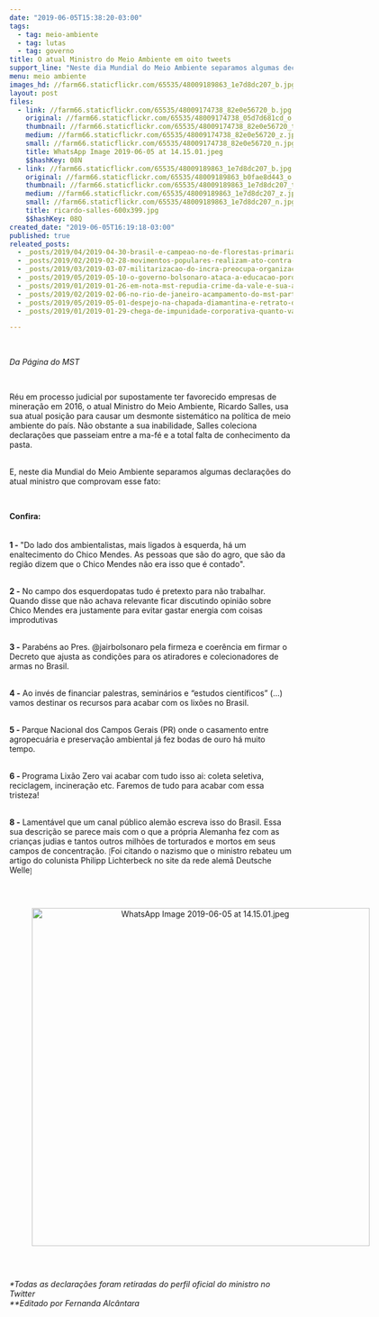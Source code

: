 ```yaml
---
date: "2019-06-05T15:38:20-03:00"
tags:
  - tag: meio-ambiente
  - tag: lutas
  - tag: governo
title: O atual Ministro do Meio Ambiente em oito tweets
support_line: "Neste dia Mundial do Meio Ambiente separamos algumas declarações do atual ministro que comprovam o seu despreparo "
menu: meio ambiente
images_hd: //farm66.staticflickr.com/65535/48009189863_1e7d8dc207_b.jpg
layout: post
files:
  - link: //farm66.staticflickr.com/65535/48009174738_82e0e56720_b.jpg
    original: //farm66.staticflickr.com/65535/48009174738_05d7d681cd_o.jpg
    thumbnail: //farm66.staticflickr.com/65535/48009174738_82e0e56720_t.jpg
    medium: //farm66.staticflickr.com/65535/48009174738_82e0e56720_z.jpg
    small: //farm66.staticflickr.com/65535/48009174738_82e0e56720_n.jpg
    title: WhatsApp Image 2019-06-05 at 14.15.01.jpeg
    $$hashKey: 08N
  - link: //farm66.staticflickr.com/65535/48009189863_1e7d8dc207_b.jpg
    original: //farm66.staticflickr.com/65535/48009189863_b0fae8d443_o.jpg
    thumbnail: //farm66.staticflickr.com/65535/48009189863_1e7d8dc207_t.jpg
    medium: //farm66.staticflickr.com/65535/48009189863_1e7d8dc207_z.jpg
    small: //farm66.staticflickr.com/65535/48009189863_1e7d8dc207_n.jpg
    title: ricardo-salles-600x399.jpg
    $$hashKey: 08Q
created_date: "2019-06-05T16:19:18-03:00"
published: true
releated_posts:
  - _posts/2019/04/2019-04-30-brasil-e-campeao-no-de-florestas-primarias-no-mundo.md
  - _posts/2019/02/2019-02-28-movimentos-populares-realizam-ato-contra-a-privatizacao-do-parque-nacional-pau-brasil-na-bahia.md
  - _posts/2019/03/2019-03-07-militarizacao-do-incra-preocupa-organizacoes-ligadas-ao-campo.md
  - _posts/2019/05/2019-05-10-o-governo-bolsonaro-ataca-a-educacao-porque-ela-tem-o-efeito-de-democratizar-a-sociedade-brasileira.md
  - _posts/2019/01/2019-01-26-em-nota-mst-repudia-crime-da-vale-e-sua-acao-predatoria-em-minas-gerais.md
  - _posts/2019/02/2019-02-06-no-rio-de-janeiro-acampamento-do-mst-participa-de-projeto-e-vira-unidade-pedagogica-em-agroecologia.md
  - _posts/2019/05/2019-05-01-despejo-na-chapada-diamantina-e-retrato-do-brasil-comandado-pelo-latifundio.md
  - _posts/2019/01/2019-01-29-chega-de-impunidade-corporativa-quanto-vale-a-vida.md

---
```

<p>&nbsp;</p>

<p><em>Da P&aacute;gina do MST&nbsp;</em></p>

<p>&nbsp;</p>

<p>R&eacute;u em processo judicial por supostamente ter favorecido empresas de minera&ccedil;&atilde;o em 2016, o&nbsp;atual Ministro do Meio Ambiente, Ricardo Salles, usa sua atual posi&ccedil;&atilde;o para causar um desmonte sistem&aacute;tico na pol&iacute;tica de meio ambiente do pa&iacute;s. N&atilde;o obstante a sua inabilidade, Salles&nbsp;coleciona declara&ccedil;&otilde;es que passeiam entre a ma-f&eacute; e a total falta de conhecimento da pasta.</p>

<p><br />
E, neste dia Mundial do Meio Ambiente separamos algumas declara&ccedil;&otilde;es do atual ministro que comprovam esse fato:&nbsp;&nbsp;</p>

<p>&nbsp;</p>

<p><strong>Confira:&nbsp;</strong><br />
<br />
<br />
<strong>1 -&nbsp;</strong>&quot;Do lado dos ambientalistas, mais ligados &agrave; esquerda, h&aacute; um enaltecimento do Chico Mendes. As pessoas que s&atilde;o do agro, que s&atilde;o da regi&atilde;o dizem que o Chico Mendes n&atilde;o era isso que &eacute; contado&quot;.</p>

<p><br />
<strong>2 -</strong> No campo dos esquerdopatas tudo &eacute; pretexto para n&atilde;o trabalhar. Quando disse que n&atilde;o achava relevante ficar discutindo opini&atilde;o sobre Chico Mendes era justamente para evitar gastar energia com coisas improdutivas</p>

<p><br />
<strong>3 -</strong> Parab&eacute;ns ao Pres. @jairbolsonaro&nbsp;pela firmeza e coer&ecirc;ncia em firmar o Decreto que ajusta as condi&ccedil;&otilde;es para os atiradores e colecionadores de armas no Brasil.</p>

<p><br />
<strong>4 -</strong> Ao inv&eacute;s de financiar palestras, semin&aacute;rios e &ldquo;estudos cient&iacute;ficos&rdquo; (...) vamos destinar os recursos para acabar com os lix&otilde;es no Brasil.</p>

<p><br />
<strong>5 - </strong>Parque Nacional dos Campos Gerais (PR) onde o casamento entre agropecu&aacute;ria e preserva&ccedil;&atilde;o ambiental j&aacute; fez bodas de ouro h&aacute; muito tempo.</p>

<p><br />
<strong>6 - </strong>Programa Lix&atilde;o Zero vai acabar com tudo isso ai: coleta seletiva, reciclagem, incinera&ccedil;&atilde;o etc. Faremos de tudo para acabar com essa tristeza!</p>

<p><br />
<strong>8 -</strong> Lament&aacute;vel que um canal p&uacute;blico alem&atilde;o escreva isso do Brasil. Essa sua descri&ccedil;&atilde;o se parece mais com o que a pr&oacute;pria Alemanha fez com as crian&ccedil;as judias e tantos outros milh&otilde;es de torturados e mortos em seus campos de concentra&ccedil;&atilde;o.&nbsp;<span style="font-size: small; color: rgb(84, 84, 84); font-family: arial, sans-serif;">[</span>Foi citando o nazismo que&nbsp;o ministro&nbsp;rebateu um artigo do colunista Philipp Lichterbeck no site da rede alem&atilde; Deutsche Welle<span style="font-size: small; color: rgb(84, 84, 84); font-family: arial, sans-serif;">]</span></p>

<p>&nbsp;</p>

<div style="text-align:center">
<figure class="image" style="display:inline-block"><img alt="WhatsApp Image 2019-06-05 at 14.15.01.jpeg" height="600" src="//farm66.staticflickr.com/65535/48009174738_82e0e56720_b.jpg" width="600" />
<figcaption></figcaption>
</figure>
</div>

<p>&nbsp;</p>

<p><em>*Todas as declara&ccedil;&otilde;es foram retiradas do perfil oficial do ministro no Twitter&nbsp;<br />
**Editado por Fernanda Alc&acirc;ntara</em></p>

